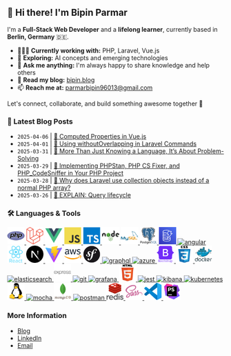 ## 👋 Hi there! I'm Bipin Parmar

I'm a **Full-Stack Web Developer** and a **lifelong learner**, currently based in **Berlin, Germany** 🇩🇪.

- 👨🏻‍💻 **Currently working with:** PHP, Laravel, Vue.js  
- 🌱 **Exploring:** AI concepts and emerging technologies  
- 💬 **Ask me anything:** I'm always happy to share knowledge and help others  
- 📝 **Read my blog:** [bipin.blog](https://bipin.blog/)  
- 📫 **Reach me at:** parmarbipin96013@gmail.com  

Let's connect, collaborate, and build something awesome together 🚀

### 📝 Latest Blog Posts 
- `2025-04-06` | [🔗 Computed Properties in Vue.js](https://bipin.blog/post/computed-properties-in-vuejs)
- `2025-04-01` | [🔗 Using withoutOverlapping in Laravel Commands](https://bipin.blog/post/using-withoutoverlapping-in-laravel-commands)
- `2025-03-31` | [🔗 More Than Just Knowing a Language, It’s About Problem-Solving](https://bipin.blog/post/more-than-just-knowing-a-language-its-about-problem-solving)
- `2025-03-29` | [🔗 Implementing PHPStan, PHP CS Fixer, and PHP_CodeSniffer in Your PHP Project](https://bipin.blog/post/implementing-phpstan-php-cs-fixer-and-php-codesniffer-in-your-php-project)
- `2025-03-28` | [🔗 Why does Laravel use collection objects instead of a normal PHP array?](https://bipin.blog/post/why-does-laravel-use-collection-objects-instead-of-a-normal-php-array)
- `2025-03-26` | [🔗 EXPLAIN: Query lifecycle](https://bipin.blog/post/explain-query-lifecycle)   

### 🛠️ Languages & Tools
<p align="left">
<a href="https://www.php.net" target="_blank">
<img src="https://raw.githubusercontent.com/devicons/devicon/master/icons/php/php-original.svg" alt="php"
width="40" height="40" />
</a>

<a href="https://laravel.com" target="_blank">
<img src="https://raw.githubusercontent.com/devicons/devicon/master/icons/laravel/laravel-original.svg"
alt="laravel" width="40" height="40" />
</a>
<a href="https://vuejs.org" target="_blank">
<img src="https://raw.githubusercontent.com/devicons/devicon/master/icons/vuejs/vuejs-original.svg" alt="vuejs"
width="40" height="40" />
</a>

<a href="https://developer.mozilla.org/en-US/docs/Web/JavaScript" target="_blank">
<img src="https://raw.githubusercontent.com/devicons/devicon/master/icons/javascript/javascript-original.svg"
alt="javascript" width="40" height="40" />
</a>

<a href="https://www.typescriptlang.org/" target="_blank">
<img src="https://raw.githubusercontent.com/devicons/devicon/master/icons/typescript/typescript-original.svg"
alt="typescript" width="40" height="40" />
</a>


<a href="https://nodejs.org" target="_blank">
<img src="https://raw.githubusercontent.com/devicons/devicon/master/icons/nodejs/nodejs-original-wordmark.svg"
alt="nodejs" width="40" height="40" />
</a>


<a href="https://www.mysql.com/" target="_blank">
<img src="https://raw.githubusercontent.com/devicons/devicon/master/icons/mysql/mysql-original-wordmark.svg"
alt="mysql" width="40" height="40" />
</a>

<a href="https://www.postgresql.org" target="_blank">
<img src="https://raw.githubusercontent.com/devicons/devicon/master/icons/postgresql/postgresql-original-wordmark.svg"
alt="postgresql" width="40" height="40" />
</a>

<a href="https://aws.amazon.com/de/dynamodb/" target="_blank">
<img src="https://raw.githubusercontent.com/devicons/devicon/master/icons/dynamodb/dynamodb-original.svg"
alt="dynamodb" width="40" height="40" />
</a>

<a href="https://angular.io" target="_blank">
<img src="https://angular.io/assets/images/logos/angular/angular.svg" alt="angular" width="40" height="40" />
</a>

<a href="https://reactjs.org/" target="_blank">
<img src="https://raw.githubusercontent.com/devicons/devicon/master/icons/react/react-original-wordmark.svg"
alt="react" width="40" height="40" />
</a>

<a href="https://nextjs.org" target="_blank">
<img src="https://raw.githubusercontent.com/devicons/devicon/master/icons/nextjs/nextjs-original.svg"
alt="nextjs" width="40" height="40" />
</a>


<a href="https://vite.dev" target="_blank">
<img src="https://raw.githubusercontent.com/devicons/devicon/master/icons/vitejs/vitejs-original.svg"
alt="nextjs" width="40" height="40" />
</a>

<a href="https://aws.amazon.com" target="_blank">
<img src="https://raw.githubusercontent.com/devicons/devicon/master/icons/amazonwebservices/amazonwebservices-original-wordmark.svg"
alt="aws" width="40" height="40" />
</a>

<a href="https://symfony.com/" target="_blank">
<img src="https://raw.githubusercontent.com/devicons/devicon/master/icons/symfony/symfony-original.svg"
alt="symfony" width="40" height="40" />
</a>


<a href="https://graphql.org" target="_blank">
<img src="https://www.vectorlogo.zone/logos/graphql/graphql-icon.svg" alt="graphql" width="40" height="40" />
</a>

<a href="https://azure.microsoft.com/en-in/" target="_blank">
<img src="https://www.vectorlogo.zone/logos/microsoft_azure/microsoft_azure-icon.svg" alt="azure" width="40"
height="40" />
</a>

<a href="https://getbootstrap.com" target="_blank">
<img src="https://raw.githubusercontent.com/devicons/devicon/master/icons/bootstrap/bootstrap-plain-wordmark.svg"
alt="bootstrap" width="40" height="40" />
</a>

<a href="https://www.w3schools.com/css/" target="_blank">
<img src="https://raw.githubusercontent.com/devicons/devicon/master/icons/css3/css3-original-wordmark.svg"
alt="css3" width="40" height="40" />
</a>

<a href="https://www.docker.com/" target="_blank">
<img src="https://raw.githubusercontent.com/devicons/devicon/master/icons/docker/docker-original-wordmark.svg"
alt="docker" width="40" height="40" />
</a>
<a href="https://www.elastic.co" target="_blank">
<img src="https://www.vectorlogo.zone/logos/elastic/elastic-icon.svg" alt="elasticsearch" width="40"
height="40" />
</a>
<a href="https://expressjs.com" target="_blank">
<img src="https://raw.githubusercontent.com/devicons/devicon/master/icons/express/express-original-wordmark.svg"
alt="express" width="40" height="40" />
</a>

<a href="https://git-scm.com/" target="_blank">
<img src="https://www.vectorlogo.zone/logos/git-scm/git-scm-icon.svg" alt="git" width="40" height="40" />
</a>
<a href="https://grafana.com" target="_blank">
<img src="https://www.vectorlogo.zone/logos/grafana/grafana-icon.svg" alt="grafana" width="40" height="40" />
</a>
<a href="https://www.w3.org/html/" target="_blank">
<img src="https://raw.githubusercontent.com/devicons/devicon/master/icons/html5/html5-original-wordmark.svg"
alt="html5" width="40" height="40" />
</a>

<a href="https://jestjs.io" target="_blank">
<img src="https://www.vectorlogo.zone/logos/jestjsio/jestjsio-icon.svg" alt="jest" width="40" height="40" />
</a>

<a href="https://www.elastic.co/kibana" target="_blank">
<img src="https://www.vectorlogo.zone/logos/elasticco_kibana/elasticco_kibana-icon.svg" alt="kibana" width="40"
height="40" />
</a>
<a href="https://kubernetes.io" target="_blank">
<img src="https://www.vectorlogo.zone/logos/kubernetes/kubernetes-icon.svg" alt="kubernetes" width="40"
height="40" />
</a>
<a href="https://www.linux.org/" target="_blank">
<img src="https://raw.githubusercontent.com/devicons/devicon/master/icons/linux/linux-original.svg" alt="linux"
width="40" height="40" />
</a>
<a href="https://mochajs.org" target="_blank">
<img src="https://www.vectorlogo.zone/logos/mochajs/mochajs-icon.svg" alt="mocha" width="40" height="40" />
</a>
<a href="https://www.mongodb.com/" target="_blank">
<img src="https://raw.githubusercontent.com/devicons/devicon/master/icons/mongodb/mongodb-original-wordmark.svg"
alt="mongodb" width="40" height="40" />
</a>

<a href="https://postman.com" target="_blank">
<img src="https://www.vectorlogo.zone/logos/getpostman/getpostman-icon.svg" alt="postman" width="40"
height="40" />
</a>

<a href="https://redis.io" target="_blank">
<img src="https://raw.githubusercontent.com/devicons/devicon/master/icons/redis/redis-original-wordmark.svg"
alt="redis" width="40" height="40" />
</a>
<a href="https://sass-lang.com" target="_blank">
<img src="https://raw.githubusercontent.com/devicons/devicon/master/icons/sass/sass-original.svg" alt="sass"
width="40" height="40" />
</a>


<a href="https://code.visualstudio.com/" target="_blank">
<img src="https://raw.githubusercontent.com/devicons/devicon/master/icons/vscode/vscode-original.svg" alt="sass"
width="40" height="40" />
</a>


<a href="https://www.jetbrains.com/phpstorm/" target="_blank">
<img src="https://raw.githubusercontent.com/devicons/devicon/master/icons/phpstorm/phpstorm-original.svg"
alt="sass" width="40" height="40" />
</a>

</p>

### More Information
- [Blog](https://bipin.blog/)
- [LinkedIn](https://www.linkedin.com/in/bipin-parmar-ba2460134)
- [Email](mailto:parmarbipin96013@gmail.com)

<!---
bipin1611/bipin1611 is a ✨ special ✨ repository because its `README.md` (this file) appears on your GitHub profile.
You can click the Preview link to take a look at your changes.
--->
